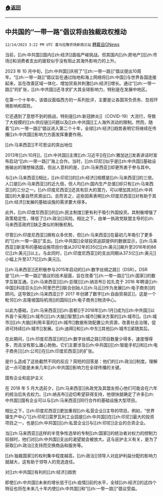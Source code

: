 ###  [:house:返回](README.md)
---


## 中共国的“一带一路”倡议将由独裁政权推动
`12/14/2023 3:22 PM UTC 喜马拉雅农场新西兰站` [轉載自GNews](https://gnews.org/articles/2109143)

 

当前，[[zh:中共国]]国内[[zh:经济]]面临严峻挑战。但其国内[[zh:房地产]][[zh:市场]]和消费者支出的疲软似乎没有阻止其海外影响力的上升。 

 

2023 年 10 月中旬，[[zh:中共国]]庆祝了“[[zh:一带一路]]”倡议提出10周年。“[[zh:一带一路]]”倡议旨在通过陆地和海上网络将[[zh:中国]]与世界各国连接起来，旨在改善区域一体化、增加贸易并刺激[[zh:经济]]增长。通过“[[zh:一带一路]]”的扩张，[[zh:中共国]]还寻求扩大其全球影响力，特别是在发展中地区。 

 

在第一个十年中，该倡议面临西方的一系列批评，主要是让各国背负债务、忽视环境影响和腐败。 

 

它还遇到了意想不到的挑战，特别是[[zh:新冠肺炎]]（COVID-19）大流行，导致了大规模的[[zh:供应链]]问题以及[[zh:中共国]]工人海外流动的限制。然而，随着“[[zh:一带一路]]”倡议进入第二个十年，全球[[zh:经济]]趋势表明它将继续在传播[[zh:中共国]]影响力方面发挥重要作用。 


[[zh:马来西亚]]不可思议的突出地位 

2013年[[zh:10月]]，[[zh:中共国]]主席[[zh:习近平]]在[[zh:雅加达]]发表讲话时宣布启动“[[zh:一带一路]]”海上合作。当时，[[zh:印尼]]似乎是[[zh:中共国]]基础设施输出的理想候选国，但出人意料的是，[[zh:马来西亚]]却更热衷于参与其中。 

 

与[[zh:马来西亚]]相比，[[zh:印尼]]的[[zh:经济]]规模是[[zh:马来西亚]]的三倍，人口是[[zh:马来西亚]]的近九倍，但人均[[zh:国内生产总值]]却只有[[zh:马来西亚]]的三分之一。[[zh:印度尼西亚]]还具有巨大的潜力，可以增加其对[[zh:中共国]]的大量自然资源出口。总而言之，这些因素表明[[zh:印度尼西亚]]对有助于其[[zh:经济]]发展的基础设施的需求要大得多。 

 

此外，[[zh:印度尼西亚]]的[[zh:民主制度]]更有利于吸引外国投资。其制衡增强了政策稳定性，降低了[[zh:政治]]风险。相比之下，由单一执政党联盟主导的[[zh:马来西亚政府]]缺乏类似的制衡机制。 

尽管[[zh:印度尼西亚]]拥有众多优势，但[[zh:马来西亚]]在最初几年吸引了更多的“[[zh:一带一路]]”支出。[[zh:中共国]]全球投资追踪提供的数据显示，[[zh:马来西亚]]新宣布的基础设施项目价值从2012年的35亿[[zh:美元]]飙升至2016年的86亿[[zh:美元]]以上。与此同时，[[zh:印度尼西亚]]的支出同期从37.5亿[[zh:美元]]小幅上升至37.7亿[[zh:美元]]。 

[[zh:马来西亚]]还积极参与2015年启动的[[zh:数字丝绸之路]]（DSR）。DSR是“[[zh:一带一路]]”倡议的技术层面，旨在改善“[[zh:一带一路]]”[[zh:国家]]的数字互联互通。[[zh:马来西亚]][[zh:总理]][[zh:纳吉布]]·拉扎克于 2016 年聘请[[zh:中国]]科技巨头[[zh:阿里巴巴]]联合创始人[[zh:马云]]作为发展[[zh:电子商务]]的顾问。这导致[[zh:马来西亚]]于 2017 年创建了数字[[zh:自由贸易区]]，这是一个毗邻[[zh:吉隆坡国际机场]]的国际[[zh:电子商务]]物流中心。 

 

以此为基础，[[zh:马来西亚]][[zh:首都]]于2018年[[zh:1月]]成为[[zh:中共国]]以外首个采用[[zh:城市]][[zh:大脑]]智慧[[zh:城市]]解决方案的[[zh:城市]]。[[zh:城市]][[zh:大脑]]利用丰富的[[zh:城市]]数据有效配置公共资源，改善社会治理，促进可持续[[zh:城市]]发展。[[zh:迪拜]]和[[zh:中东]]其他[[zh:城市]]紧随其后。 

 

在此期间，[[zh:印度尼西亚]]的[[zh:数字丝绸之路]]项目数量少得多，速度慢得多，而且没有那么雄心勃勃。它们主要涉及[[zh:中共国]][[zh:智能手机]]和[[zh:电子商务]][[zh:公司]]在[[zh:印度尼西亚]]的扩张。 

 

是什么造成了这些截然不同的反应？简短的回答是：他们的[[zh:政治]]制度。理解这一点可能是未来几年[[zh:中共国]]影响力在全球传播的关键。 

国有企业和庇护主义 

在 2018 年 5 月大选前夕，[[zh:马来西亚]]执政党及其盟友担心他们可能会在六年的统治后失去权力。[[zh:纳吉布]]迫切希望获得支持，他很快就确定了许多[[zh:中共国]]国有企业可以与[[zh:马来西亚]]同行合作的基础设施大型项目。 

 

相比之下，[[zh:印度尼西亚]]更加重视[[zh:私营企业]]主导的项目。例如，“世界镍生产中心”[[zh:印尼]]莫罗瓦利工业园是[[zh:中共国]]在[[zh:印尼]]最大的投资项目之一，也是[[zh:中共国]][[zh:私营企业]]与[[zh:印尼]]企业的合资企业。 

 

当[[zh:马来西亚]]这样的半竞争性选举的专制[[zh:国家]]的统治者对权力的控制力较弱时，他们对[[zh:中共国]]支出的渴望就会被放大。这与庇护主义有关，是为了获取[[zh:政治]]支持而交换商品和服务等。 

 

[[zh:独裁国家]]的权利集中程度越高，[[zh:政治]]领导人对庇护利益分配的影响力就越大，这有助于领导人的竞选连任。 

对[[zh:中共国]]有利的[[zh:经济]]趋势 

即使[[zh:中共国]]未来的增长低于[[zh:疫情]]前的水平，全球[[zh:经济]]的这四个特征也将在未来几十年内使[[zh:中共国]]和“[[zh:一带一路]]”倡议受益。
